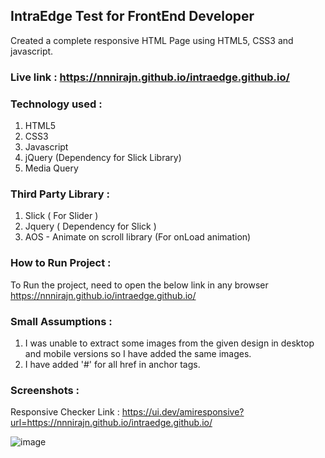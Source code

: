 ## IntraEdge Test for FrontEnd Developer

Created a complete responsive HTML Page using HTML5, CSS3 and javascript.

### Live link : https://nnnirajn.github.io/intraedge.github.io/

### Technology used :
1. HTML5
2. CSS3 
3. Javascript
4. jQuery (Dependency for Slick Library)
5. Media Query 

### Third Party Library :
1. Slick ( For Slider )
2. Jquery ( Dependency for Slick )
3. AOS - Animate on scroll library (For onLoad animation) 

### How to Run Project :
To Run the project, need to open the below link in any browser 
https://nnnirajn.github.io/intraedge.github.io/

### Small Assumptions :
1. I was unable to extract some images from the given design in desktop and mobile versions so I have added the same images.
2. I have added '#' for all href in anchor tags.

### Screenshots :
Responsive Checker Link : https://ui.dev/amiresponsive?url=https://nnnirajn.github.io/intraedge.github.io/


![image](https://github.com/nnnirajn/intraedge.github.io/assets/33897387/d2c0c6ca-0819-485f-99b8-f45ad4b44cec)



